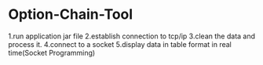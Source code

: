 # Option-Chain-Tool
1.run application jar file
2.establish connection to tcp/ip
3.clean the data and process it.
4.connect to a socket
5.display data in table format in real time(Socket Programming)
